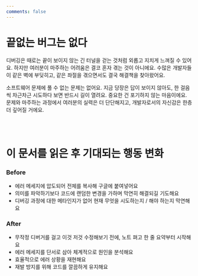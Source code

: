```yaml
---
comments: false
---
```


# 끝없는 버그는 없다

디버깅은 때로는 끝이 보이지 않는 긴 터널을 걷는 것처럼 외롭고 지치게 느껴질 수 있어요. 하지만 여러분이 마주하는 어려움은 결코 혼자 겪는 것이 아니에요. 수많은 개발자들이 같은 벽에 부딪히고, 같은 좌절을 겪으면서도 결국 해결책을 찾아왔어요.

소프트웨어 문제에 풀 수 없는 문제는 없어요. 지금 당장은 답이 보이지 않아도, 한 걸음씩 차근차근 시도하다 보면 반드시 길이 열려요. 중요한 건 포기하지 않는 마음이에요. 문제와 마주하는 과정에서 여러분의 실력은 더 단단해지고, 개발자로서의 자신감은 한층 더 깊어질 거에요.

<br/>

<br/>

# 이 문서를 읽은 후 기대되는 행동 변화

### Before

- 에러 메세지에 압도되어 전체를 복사해 구글에 붙여넣어요
- 의미를 파악하기보다 코드에 랜덤한 변경을 가하며 막연히 해결되길 기도해요
- 디버깅 과정에 대한 메타인지가 없어 현재 무엇을 시도하는지 / 해야 하는지 막연해요

### After

- 무작정 디버거를 걸고 이것 저것 수정해보기 전에, 노트 펴고 한 줄 요약부터 시작해요
- 에러 메세지를 단서로 삼아 체계적으로 원인을 분석해요
- 효율적으로 에러 상황을 재현해요
- 재발 방지를 위해 코드를 깔끔하게 유지해요
